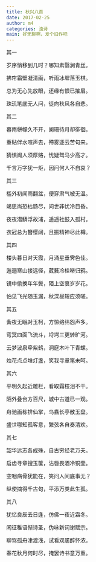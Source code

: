 ```yaml
---
title: 秋兴八首
date: 2017-02-25
author: m4
categories: 浊诗
main: 好无聊啊，发个旧作吧
---
```


其一


岁序悄移到几时？哪知素翳润青丝。

拂帘霜壁凝清画，听雨冰墀落玉棋。

总为无心先放眼，还缘有恨已摧眉。

珠玑笔底无人问，徒向秋风各自悲。


其二


暮雨帡幪久不开，阑珊待月却徘徊。

重砧伴水喧声去，殢雾逐云苦句来。

猜惧阍人须厚赂，忧疑驽马少高才。

千言万字犹一炬，因问何人不自哀？


其三


槛外初闻雨翻盆，便穿肃气被无温。

竭思尚恐枯肠尽，问世非忧冷目昏。

夜夜潜鳞浮故浦，遥遥社鼓入孤村。

衣冠总为簪缨阔，且振精神尽此樽。


其四


楼头暮日对天霞，月涌星垂霁色佳。

迤逦寒山接远径，葳蕤冷桂啭归鸦。

镜中偷换年年鬓，陌上空衰岁岁花。

怕见飞光随玉漏，秋深昼短应须嗟。


其五


夤夜无眠对玉柯，方惊络纬怨声多。

穹冥四面飞流斗，埒堮三更转旷河。

云梦波泉牵紫鹤，洞庭木叶下青螺。

烛花点点堆灯盏，笑我寻章笔未呵。


其六


平明久起近雕栏，看取霜枝泪不干。

陌外叠台方百尺，城中古道已一观。

舟驰画栋排仙掌，鸟翥长亭散玉盘。

盛世哪知孤客意，繁弦各自奏清欢。


其七


韶华远志各成殊，自古穷经老万夫。

启齿寻章搜玉箧，沾唇畏酒冷铜壶。

空咽病骨犹能在，笑问人间底事无？

纵使摘得千古句，平添万类此生孤。


其八


犹忆良辰去日逢，仿佛一夜近霜冬。

闲征稚语惭诗圣，伪咏新词谢赋宗。

聊驾孤舟津渡浅，试看双靥醉怀浓。

春花秋月何时尽，掩罢诗书意万重。